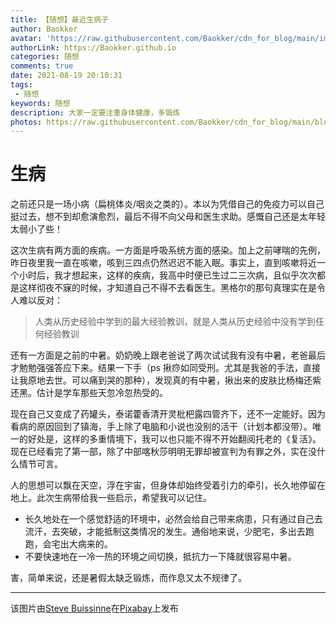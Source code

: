 ```yaml
---
title: 【随想】最近生病子
author: Baokker
avatar: 'https://raw.githubusercontent.com/Baokker/cdn_for_blog/main/img/custom/avatar.jpg'
authorLink: https://Baokker.github.io
categories: 随想
comments: true
date: 2021-08-19 20:10:31
tags: 
 - 随想
keywords: 随想
description: 大家一定要注重身体健康，多锻炼
photos: https://raw.githubusercontent.com/Baokker/cdn_for_blog/main/blog_imgs/thermometer-1539191_1920.jpg
---
```


# 生病

之前还只是一场小病（扁桃体炎/咽炎之类的）。本以为凭借自己的免疫力可以自己挺过去，想不到却愈演愈烈，最后不得不向父母和医生求助。感慨自己还是太年轻太弱小了些！

这次生病有两方面的疾病。一方面是呼吸系统方面的感染。加上之前哮喘的先例，昨日夜里我一直在咳嗽，咳到三四点仍然迟迟不能入眠。事实上，直到咳嗽将近一个小时后，我才想起来，这样的疾病，我高中时便已生过二三次病，且似乎次次都是这样彻夜不寐的时候，才知道自己不得不去看医生。黑格尔的那句真理实在是令人难以反对：

> 人类从历史经验中学到的最大经验教训，就是人类从历史经验中没有学到任何经验教训

还有一方面是之前的中暑。奶奶晚上跟老爸说了两次试试我有没有中暑，老爸最后才勉勉强强答应下来。结果一下手（ps 揪痧如同受刑。尤其是我爸的手法，直接让我原地去世。可以痛到哭的那种），发现真的有中暑，揪出来的皮肤比杨梅还紫还黑。估计是学车那些天忽冷忽热受的。

现在自己又变成了药罐头，泰诺藿香清开灵枇杷露四管齐下，还不一定能好。因为看病的原因回到了镇海，手上除了电脑和小说也没别的活干（计划本都没带）。唯一的好处是，这样的多重情境下，我可以也只能不得不开始翻阅托老的《复活》。现在已经看完了第一部，除了中部喀秋莎明明无罪却被宣判为有罪之外，实在没什么情节可言。



人的思想可以飘在天空，浮在宇宙，但身体却始终受着引力的牵引，长久地停留在地上。此次生病带给我一些启示，希望我可以记住。

- 长久地处在一个感觉舒适的环境中，必然会给自己带来病患，只有通过自己去流汗，去突破，才能抵制这类情况的发生。通俗地来说，少肥宅，多出去跑跑，会宅出大病来的。
- 不要快速地在一冷一热的环境之间切换，抵抗力一下降就很容易中暑。



害，简单来说，还是暑假太缺乏锻炼，而作息又太不规律了。

---

该图片由<a href="https://pixabay.com/zh/users/stevepb-282134/?utm_source=link-attribution&amp;utm_medium=referral&amp;utm_campaign=image&amp;utm_content=1539191">Steve Buissinne</a>在<a href="https://pixabay.com/zh/?utm_source=link-attribution&amp;utm_medium=referral&amp;utm_campaign=image&amp;utm_content=1539191">Pixabay</a>上发布